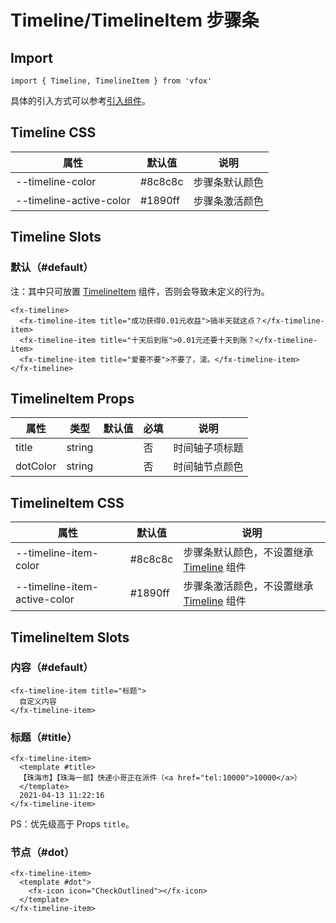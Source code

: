 # Timeline/TimelineItem 步骤条

## Import

```
import { Timeline, TimelineItem } from 'vfox'
```

具体的引入方式可以参考[引入组件](../index.md#引入组件)。

## Timeline CSS

| 属性                    | 默认值  | 说明           |
| ----------------------- | ------- | -------------- |
| --timeline-color        | #8c8c8c | 步骤条默认颜色 |
| --timeline-active-color | #1890ff | 步骤条激活颜色 |

## Timeline Slots

### 默认（#default）

注：其中只可放置 [TimelineItem](./Timeline.md#timelineitem-props) 组件，否则会导致未定义的行为。

```
<fx-timeline>
  <fx-timeline-item title="成功获得0.01元收益">搞半天就这点？</fx-timeline-item>
  <fx-timeline-item title="十天后到账">0.01元还要十天到账？</fx-timeline-item>
  <fx-timeline-item title="爱要不要">不要了，滚。</fx-timeline-item>
</fx-timeline>
```

## TimelineItem Props

| 属性     | 类型   | 默认值 | 必填 | 说明           |
| -------- | ------ | ------ | ---- | -------------- |
| title    | string |        | 否   | 时间轴子项标题 |
| dotColor | string |        | 否   | 时间轴节点颜色 |

## TimelineItem CSS

| 属性                         | 默认值  | 说明                                                                   |
| ---------------------------- | ------- | ---------------------------------------------------------------------- |
| --timeline-item-color        | #8c8c8c | 步骤条默认颜色，不设置继承 [Timeline](./Timeline.md#timeline-css) 组件 |
| --timeline-item-active-color | #1890ff | 步骤条激活颜色，不设置继承 [Timeline](./Timeline.md#timeline-css) 组件 |

## TimelineItem Slots

### 内容（#default）

```
<fx-timeline-item title="标题">
  自定义内容
</fx-timeline-item>
```

### 标题（#title）

```
<fx-timeline-item>
  <template #title>
  【珠海市】【珠海一部】快递小哥正在派件（<a href="tel:10000">10000</a>）
  </template>
  2021-04-13 11:22:16
</fx-timeline-item>
```

PS：优先级高于 Props `title`。

### 节点（#dot）

```
<fx-timeline-item>
  <template #dot">
    <fx-icon icon="CheckOutlined"></fx-icon>
  </template>
</fx-timeline-item>
```
